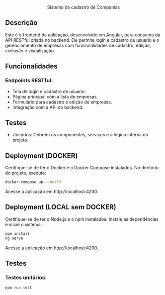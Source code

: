   <p align="center">Sistema de cadastro de Companias</p>

## Descrição

Este é o frontend da aplicação, desenvolvido em Angular, para consumo da API RESTful criada no backend. Ele permite login e cadastro de usuario e o gerenciamento de empresas com funcionalidades de cadastro, edição, exclusão e visualização.

## Funcionalidades

### Endpoints RESTful:

- Tela de login e cadastro de usuario.
- Página principal com a lista de empresas.
- Formulário para cadastro e edição de empresas.
- Integração com a API do backend.

## Testes

- Unitários: Cobrem os componentes, serviços e a lógica interna do projeto.

## Deployment (DOCKER)

Certifique-se de ter o Docker e o Docker Compose instalados.
No diretório do projeto, execute:

```bash
docker-compose up --build
```

Acesse a aplicação em http://localhost:4200.

## Deployment (LOCAL sem DOCKER)

Certifique-se de ter o Node.js e o npm instalados.
Instale as dependências e inicie o sistema:

```bash
npm install
ng serve
```

Acesse a aplicação em http://localhost:4200.

## Testes

### Testes unitários:

```bash
npm run test
```
